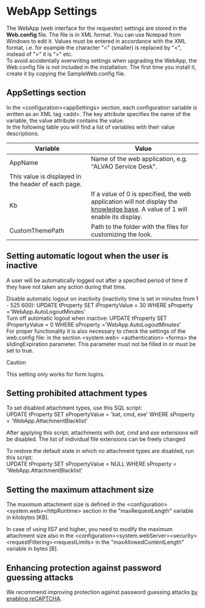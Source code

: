 # WebApp Settings
      
The WebApp (web interface for the requester) settings are stored in the **Web.config** file. The file is in XML format. You can use Notepad from Windows to edit it. Values must be entered in accordance with the XML format, i.e. for example the character "&lt;" (smaller) is replaced by "&lt;",  instead of "&gt;" it is "&gt;" etc.  
         To avoid accidentally overwriting settings when upgrading the WebApp, the Web.config file is not included in the installation. The first time you install it, create it by copying the SampleWeb.config file.
      
## AppSettings section
      
In the &lt;configuration&gt;&lt;appSettings&gt; section, each configuration variable is written as an XML tag &lt;add&gt;. The key attribute specifies the name of the variable, the value attribute contains the value.  
         In the following table you will find a list of variables with their value descriptions.

| Variable | Value |
| --- | --- |
| AppName | Name of the web application, e.g. "ALVAO Service Desk".
 This value is displayed in the header of each page. |
| Kb | If a value of 0 is specified, the web application will not display the [knowledge base](../../knowledge-base). A value of 1 will enable its display. |
| CustomThemePath | Path to the folder with the files for customizing the look. |

## Setting automatic logout when the user is inactive
     
A user will be automatically logged out after a specified period of time if they have not taken any action during that time.
     
Disable automatic logout on inactivity (inactivity time is set in minutes from 1 - 525 600):
     UPDATE tProperty SET iPropertyValue = 30 WHERE sProperty ='WebApp.AutoLogoutMinutes'      
Turn off automatic logout when inactive:
     UPDATE tProperty SET iPropertyValue = 0 WHERE sProperty ='WebApp.AutoLogoutMinutes'      
For proper functionality it is also necessary to check the settings of the web.config file: in the section &lt;system.web&gt; &lt;authentication&gt; &lt;forms&gt; the slidingExpiration parameter. This parameter must not be filled in or must be set to true.

> [!CAUTION]
> This setting only works for form logins.

## Setting prohibited attachment types
     
To set disabled attachment types, use this SQL script:  
         UPDATE tProperty SET sPropertyValue = 'bat, cmd, exe' WHERE sProperty = 'WebApp.AttachmentBlacklist'
     
After applying this script, attachments with *bat, cmd* and *exe* extensions will be disabled. The list of individual file extensions can be freely changed
     
To restore the default state in which no attachment types are disabled, run this script:  
         UPDATE tProperty SET sPropertyValue = NULL WHERE sProperty = 'WebApp.AttachmentBlacklist'
       
## Setting the maximum attachment size
     
The maximum attachment size is defined in the &lt;configuration&gt;&lt;system.web&gt;&lt;httpRuntime&gt; section in the "maxRequestLength" variable in kilobytes [KB].
     
In case of using IIS7 and higher, you need to modify the maximum attachment size also in the &lt;configuration&gt;&lt;system.webServer&gt;&lt;security&gt;&lt;requestFiltering&gt;&lt;requestLimits&gt; in the "maxAllowedContentLength" variable in bytes [B].
     
## Enhancing protection against password guessing attacks
     
We recommend improving protection against password guessing attacks [by enabling reCAPTCHA](../../../alvao-asset-management/implementation/recaptcha).
